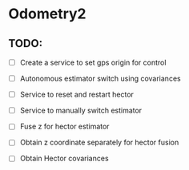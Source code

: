 # Odometry2

## TODO:
* [ ] Create a service to set gps origin for control
* [ ] Autonomous estimator switch using covariances
* [ ] Service to reset and restart hector
* [ ] Service to manually switch estimator
* [ ] Fuse z for hector estimator
* [ ] Obtain z coordinate separately for hector fusion
* [ ] Obtain Hector covariances



